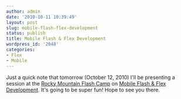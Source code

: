```yaml
---
author: admin
date: '2010-10-11 10:39:49'
layout: post
slug: mobile-flash-flex-development
status: publish
title: Mobile Flash & Flex Development
wordpress_id: '2048'
categories:
- Flex
- Mobile
---
```


Just a quick note that tomorrow (October 12, 2010) I'll be presenting a
session at the [Rocky Mountain Flash Camp](http://camp.rmaug.com/) on [Mobile
Flash & Flex Development](http://camp.rmaug.com/sessions/descriptions#jward).
It's going to be super fun! Hope to see you there.

